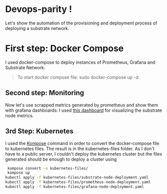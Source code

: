 # Devops-parity !

Let's show the automation of the provisioning and deployment process of deploying a substrate network. 

# First step: Docker Compose

I used docker-compose to deploy instances of Prometheus, Grafana and Substrate Network. 
> To start docker compose file: 
		sudo docker-compose up -d 

## Second step: Monitoring

Now let's use scrapped metrics generated by prometheus and show them with grafana dashboards: 
I used [this dashboard]([https://grafana.com/grafana/dashboards/11784) for visualizing the substrate node metrics.

## 3rd Step: Kubernetes

I used the [Kompose]((https://kompose.io/)) command in order to convert the docker-compose file to kubernetes files. The result is in the kubernetes-files folder. 
As I don't have to a public server, I couldn't deploy the kubernetes cluster but the files generated should be enough to deploy a cluster using 
```bash
 kompose convert -o kubernetes-files/
 kompose up 
kubectl apply -f kubernetes-files/substrate-node-deployment.yaml
kubectl apply -f kubernetes-files/prometheus-node-deployment.yaml
kubectl apply -f kubernetes-files/grafana-node-deployment.yaml

```
